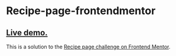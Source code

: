 # Recipe-page-frontendmentor

<h2><a href="https://h4sitha.github.io/Recipe-page-frontendmentor/">Live demo.</a></h2>

This is a solution to the [Recipe page challenge on Frontend Mentor](https://www.frontendmentor.io/challenges/recipe-page-KiTsR8QQKm).
